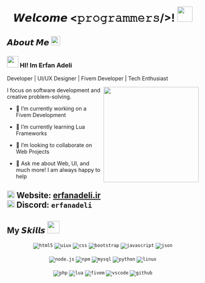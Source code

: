 <h1 align="center">
  𝙒𝙚𝙡𝙘𝙤𝙢𝙚 &lt;𝚙𝚛𝚘𝚐𝚛𝚊𝚖𝚖𝚎𝚛𝚜/&gt;! 
  <img src="https://github.com/JayantGoel001/JayantGoel001/blob/master/GIF/Hi.gif" width="40px" />
</h1>

<h2> 𝘼𝙗𝙤𝙪𝙩 𝙈𝙚 <img src="https://github.com/JayantGoel001/JayantGoel001/blob/master/GIF/Earth.gif" width="24px" style="max-width:100%;"></h2>

<h3><img src="https://github.com/JayantGoel001/JayantGoel001/blob/master/GIF/Hi.gif" width="30px" /> HI! Im <strong>Erfan Adeli</strong></h3>

<p>
Developer | UI/UX Designer | Fivem Developer | Tech Enthusiast
</p>

<img src="https://media.giphy.com/media/v1.Y2lkPTc5MGI3NjExYXN1eGN2NGFiZWxzaHlwZGtsM211Y2EyMDF5bXBzMnNkMjlpZTBtaCZlcD12MV9naWZzX3NlYXJjaCZjdD1n/ENY5vJgJPEfG3Ym14H/giphy.gif" width="250px" align="right" />

<p>
I focus on software development and creative problem-solving.
</p>

- 🔭 I’m currently working on a Fivem Development
  
- 🌱 I’m currently learning Lua Frameworks
  
- 👯 I’m looking to collaborate on Web Projects
  
- 💬 Ask me about Web, UI, and much more! I am always happy to help

<img src="https://raw.githubusercontent.com/bablubambal/All_logo_and_pictures/refs/heads/main/social%20icons/chrome.svg" width="20px" alt="discord"> **Website:** [erfanadeli.ir](https://erfanadeli.ir)  
<img src="https://raw.githubusercontent.com/bablubambal/All_logo_and_pictures/refs/heads/main/social%20icons/discord.svg" width="20px" alt="discord"> **Discord:** `erfanadeli`
---

<h2> My 𝙎𝙠𝙞𝙡𝙡𝙨 <img src = "https://media2.giphy.com/media/QssGEmpkyEOhBCb7e1/giphy.gif?cid=ecf05e47a0n3gi1bfqntqmob8g9aid1oyj2wr3ds3mg700bl&rid=giphy.gif" width = 32px> </h2>

<div align="center">

<code><img src="https://img.shields.io/badge/html5-%23E34F26.svg?style=for-the-badge&logo=html5&logoColor=white" alt="html5"></code>
<code><img src="https://img.shields.io/badge/UI/UX-000000.svg?style=for-the-badge&logo=figma&logoColor=white" alt="uiux"></code>
<code><img src="https://img.shields.io/badge/css-%231572B6.svg?style=for-the-badge&logo=css3&logoColor=white" alt="css"></code>
<code><img src="https://img.shields.io/badge/bootstrap-%23563D7C.svg?style=for-the-badge&logo=bootstrap&logoColor=white" alt="bootstrap"></code>
<code><img src="https://img.shields.io/badge/javascript-%23323330.svg?style=for-the-badge&logo=javascript&logoColor=%23F7DF1E" alt="javascript"></code>
<code><img src="https://img.shields.io/badge/json-5E5C5C?style=for-the-badge&logo=json&logoColor=white" alt="json"></code>
<br><br>
<code><img src="https://img.shields.io/badge/node.js-%2343853D.svg?style=for-the-badge&logo=node.js&logoColor=white" alt="node.js"></code>
<code><img src="https://img.shields.io/badge/NPM-%23000000.svg?style=for-the-badge&logo=npm&logoColor=white" alt="npm"></code>
<code><img src="https://img.shields.io/badge/mysql-4479A1.svg?style=for-the-badge&logo=mysql&logoColor=white" alt="mysql"></code>
<code><img src="https://img.shields.io/badge/python-3776AB.svg?style=for-the-badge&logo=python&logoColor=white" alt="python"></code>
<code><img src="https://img.shields.io/badge/Linux-FCC624?style=for-the-badge&logo=linux&logoColor=black" alt="linux"></code>
<br><br>
<code><img src="https://img.shields.io/badge/PHP-777BB4?style=for-the-badge&logo=php&logoColor=white" alt="php"></code>
<code><img src="https://img.shields.io/badge/lua-2C2D72.svg?style=for-the-badge&logo=lua&logoColor=white" alt="lua"></code>
<code><img src="https://img.shields.io/badge/fivem-FE9900.svg?style=for-the-badge&logo=fivem&logoColor=white" alt="fivem"></code>
<code><img src="https://img.shields.io/badge/vscode-007ACC.svg?style=for-the-badge&logo=visualstudiocode&logoColor=white" alt="vscode"></code>
<code><img src="https://img.shields.io/badge/github-%23121011.svg?style=for-the-badge&logo=github&logoColor=white" alt="github"></code>

</div>
